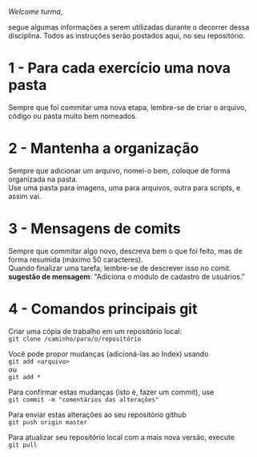 
_Welcome turma_, 

segue algumas informações a serem utilizadas durante o decorrer dessa disciplina. Todos as instruções serão postados aqui, no seu repositório. 

1 - Para cada exercício uma nova pasta
==================
Sempre que foi commitar uma nova etapa, lembre-se de criar o arquivo, código ou pasta muito bem nomeados.    

2 - Mantenha a organização
==================
Sempre que adicionar um arquivo, nomei-o bem, coloque de forma organizada na pasta.   
Use uma pasta para imagens, uma para arquivos, outra para scripts, e assim vai.  

3 - Mensagens de comits
==================
Sempre que commitar algo novo, descreva bem o que foi feito, mas de forma resumida (máximo 50 caracteres).   
Quando finalizar uma tarefa, lembre-se de descrever isso no comit.  
**sugestão de mensagem**: "Adiciona o módulo de cadastro de usuários."  

4 - Comandos principais git
==================
  Criar uma cópia de trabalho em um repositório local:  
    ```git clone /caminho/para/o/repositório```  

  Você pode propor mudanças (adicioná-las ao Index) usando  
    ```git add <arquivo>```  
  ou  
    ```git add *```  
  
  Para confirmar estas mudanças (isto é, fazer um commit), use  
    ```git commit -m "comentários das alterações"```  
  
  Para enviar estas alterações ao seu repositório github  
    ```git push origin master```  

  Para atualizar seu repositório local com a mais nova versão, execute   
    ```git pull```  
 
